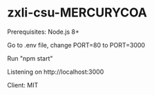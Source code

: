 # zxli-csu-MERCURYCOA

Prerequisites: Node.js 8+


Go to .env file, change PORT=80  to PORT=3000

Run "npm start"

Listening on http://localhost:3000




Client: MIT



